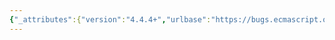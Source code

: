 ```yaml
---
{"_attributes":{"version":"4.4.4+","urlbase":"https://bugs.ecmascript.org/","maintainer":"dherman@mozilla.com"},"bug":{"bug_id":334,"creation_ts":"2012-04-23 13:18:00 -0700","short_desc":"Why the Intl object cannot have non-constructor properties?","delta_ts":"2012-10-16 15:13:37 -0700","product":"Internationalization - ECMA-402","component":"Specification","version":"Edition 1.0 drafts","rep_platform":"All","op_sys":"All","bug_status":"RESOLVED","resolution":"FIXED","priority":"Normal","bug_severity":"enhancement","everconfirmed":true,"reporter":{"uid":"roozbeh","name":"Roozbeh Pournader"},"assigned_to":{"uid":"ecmascriptbugs","name":"Norbert"},"cc":["allen","cira"],"long_desc":[{"commentid":869,"comment_count":0,"who":{"uid":"roozbeh","name":"Roozbeh Pournader"},"bug_when":"2012-04-23 13:18:38 -0700","thetext":"Section 8.1 starts with \"Each of the properties of the Intl object is a constructor.\"\n\nWe are considering how private extensions to the i18n functionality may be implemented in a standard way. For new functionality (say, a break iterator), we can simply add a new constructor named something like Intl.v8BreakIterator, but we are struggling to figure out how to implement things like version numbers.\n\nLet's say we want to provide a way to the user to know the version of our API and the version of ICU used in the browser build. We cannot simply have a normal readable but not writable property in the Intl object for that. We would need to make a constructor called something like Intl.v8GetVersions that people are supposed to 'new', and then get another object that they could investigate for the version info.\n\nWhy is there such a limitation on Intl's properties?"},{"commentid":874,"comment_count":1,"who":{"uid":"ecmascriptbugs","name":"Norbert"},"bug_when":"2012-04-26 18:37:16 -0700","thetext":"I meant this sentence as a description of the standard properties, not as a restriction on implementation dependent additional properties. It's similar in that respect to the specification of the JSON object in Ecma-262, which starts with \"The JSON object is a single object that contains two functions, parse and stringify...\", but of course the Conformance clause of the standard allows additional properties.\n\nAllen, what do you think - do we need to edit all such descriptions to clarify that they only describe the standard properties, or is the Conformance clause sufficient to let implementers add other properties of any type?"},{"commentid":1043,"comment_count":2,"who":{"uid":"ecmascriptbugs","name":"Norbert"},"bug_when":"2012-06-21 17:09:22 -0700","thetext":"Changed to \"The value of each of the standard built-in properties of the Intl object is a constructor.\""}]}}
---
```

